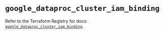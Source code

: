 # `google_dataproc_cluster_iam_binding`

Refer to the Terraform Registry for docs: [`google_dataproc_cluster_iam_binding`](https://registry.terraform.io/providers/hashicorp/google/5.33.0/docs/resources/dataproc_cluster_iam_binding).
